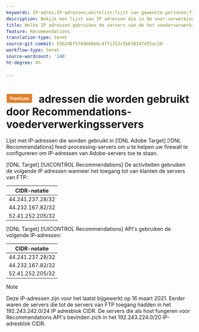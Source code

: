 ```yaml
---
keywords: IP-adres;IP-adressen;whitelist;lijst van gewenste personen;firewall;recs;feed;servers;adobe-marketingcloud;aanbevelingen
description: Bekijk een lijst van IP adressen die in de voer-verwerkingsservers van Recommendations van het Doel worden gebruikt om u te helpen uw firewall vormen om IP adressen uit de servers van Adobe toe te staan.
title: Welke IP adressen gebruiken de servers van de het voederverwerking van Recommendations?
feature: Recommendations
translation-type: tm+mt
source-git-commit: 55b246f5f0d660e6c4f71352c5b638347d55ac28
workflow-type: tm+mt
source-wordcount: '140'
ht-degree: 4%

---
```



# ![PREMIUMIP-](/help/assets/premium.png) adressen die worden gebruikt door Recommendations-voederverwerkingsservers

Lijst met IP-adressen die worden gebruikt in [!DNL Adobe Target] [!DNL Recommendations] feed-processing-servers om u te helpen uw firewall te configureren om IP-adressen van Adobe-servers toe te staan.

[!DNL Target] [!UICONTROL Recommendations] De activiteiten gebruiken de volgende IP adressen wanneer het toegang tot van klanten de servers van FTP:

| CIDR-notatie |
|---|
| 44.241.237.28/32 |
| 44.232.167.82/32 |
| 52.41.252.205/32 |

[!DNL Target] [!UICONTROL Recommendations] API&#39;s gebruiken de volgende IP-adressen:

| CIDR-notatie |
|---|
| 44.241.237.28/32 |
| 44.232.167.82/32 |
| 52.41.252.205/32 |

>[!NOTE]
>
>Deze IP-adressen zijn voor het laatst bijgewerkt op 16 maart 2021. Eerder waren de servers die tot de servers van FTP toegang hadden in het 192.243.242.0/24 IP adresblok CIDR. De servers die als host fungeren voor Recommendations API&#39;s bevinden zich in het 192.243.224.0/20 IP-adresblok CIDR.

